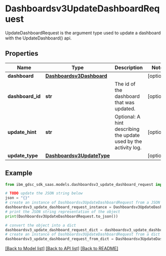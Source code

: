 # Dashboardsv3UpdateDashboardRequest

UpdateDashboardRequest is the argument type used to update a dashboard with the UpdateDashboard() api.

## Properties

Name | Type | Description | Notes
------------ | ------------- | ------------- | -------------
**dashboard** | [**Dashboardsv3Dashboard**](Dashboardsv3Dashboard.md) |  | [optional] 
**dashboard_id** | **str** | The id of the dashboard that was updated. | [optional] 
**update_hint** | **str** | Optional: A hint describing the update used by the activity log. | [optional] 
**update_type** | [**Dashboardsv3UpdateType**](Dashboardsv3UpdateType.md) |  | [optional] 

## Example

```python
from ibm_gdsc_sdk_saas.models.dashboardsv3_update_dashboard_request import Dashboardsv3UpdateDashboardRequest

# TODO update the JSON string below
json = "{}"
# create an instance of Dashboardsv3UpdateDashboardRequest from a JSON string
dashboardsv3_update_dashboard_request_instance = Dashboardsv3UpdateDashboardRequest.from_json(json)
# print the JSON string representation of the object
print(Dashboardsv3UpdateDashboardRequest.to_json())

# convert the object into a dict
dashboardsv3_update_dashboard_request_dict = dashboardsv3_update_dashboard_request_instance.to_dict()
# create an instance of Dashboardsv3UpdateDashboardRequest from a dict
dashboardsv3_update_dashboard_request_from_dict = Dashboardsv3UpdateDashboardRequest.from_dict(dashboardsv3_update_dashboard_request_dict)
```
[[Back to Model list]](../README.md#documentation-for-models) [[Back to API list]](../README.md#documentation-for-api-endpoints) [[Back to README]](../README.md)


